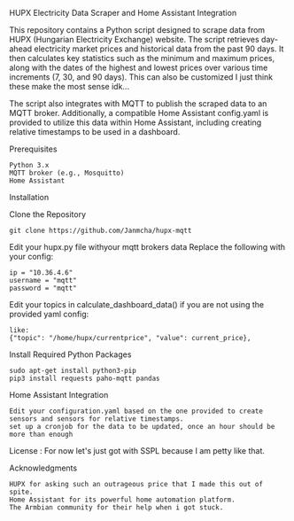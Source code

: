 HUPX Electricity Data Scraper and Home Assistant Integration

This repository contains a Python script designed to scrape data from HUPX (Hungarian Electricity Exchange) website. The script retrieves day-ahead electricity market prices and historical data from the past 90 days. It then calculates key statistics such as the minimum and maximum prices, along with the dates of the highest and lowest prices over various time increments (7, 30, and 90 days). This can also be customized I just think these make the most sense idk...

The script also integrates with MQTT to publish the scraped data to an MQTT broker. Additionally, a compatible Home Assistant config.yaml is provided to utilize this data within Home Assistant, including creating relative timestamps to be used in  a dashboard.

Prerequisites

    Python 3.x
    MQTT broker (e.g., Mosquitto)
    Home Assistant

Installation

Clone the Repository

    git clone https://github.com/Janmcha/hupx-mqtt

Edit your hupx.py file withyour mqtt brokers data
Replace the following with your config:

    ip = "10.36.4.6"
    username = "mqtt"
    password = "mqtt"

Edit your topics in calculate_dashboard_data() if you are not using the provided yaml config:

    like:
    {"topic": "/home/hupx/currentprice", "value": current_price},




Install Required Python Packages

    sudo apt-get install python3-pip
    pip3 install requests paho-mqtt pandas

Home Assistant Integration

    Edit your configuration.yaml based on the one provided to create sensors and sensors for relative timestamps.
    set up a cronjob for the data to be updated, once an hour should be more than enough

License : For now let's just got with SSPL because I am petty like that.

Acknowledgments

    HUPX for asking such an outrageous price that I made this out of spite.
    Home Assistant for its powerful home automation platform.
    The Armbian community for their help when i got stuck.
